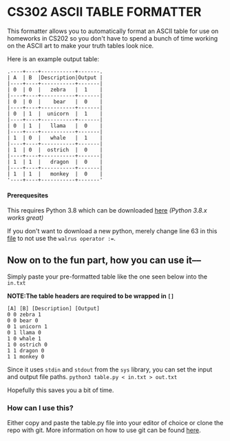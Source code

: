 # CS302 ASCII TABLE FORMATTER
This formatter allows you to automatically format an ASCII table for use on homeworks in CS202 so you don't have to spend a bunch of time working
on the ASCII art to make your truth tables look nice.

Here is an example output table:
```
.----+----+-----------+-------.
| A  | B  |Description|Output |
|----+----+-----------+-------|
| 0  | 0  |   zebra   |  1    |
|----+----+-----------+-------|
| 0  | 0  |    bear   |  0    |
|----+----+-----------+-------|
| 0  | 1  |  unicorn  |  1    |
|----+----+-----------+-------|
| 0  | 1  |   llama   |  0    |
|----+----+-----------+-------|
| 1  | 0  |   whale   |  1    |
|----+----+-----------+-------|
| 1  | 0  |  ostrich  |  0    |
|----+----+-----------+-------|
| 1  | 1  |   dragon  |  0    |
|----+----+-----------+-------|
| 1  | 1  |   monkey  |  0    |
'----+----+-----------+-------'
```

#### Prerequesites

This requires Python 3.8 which can be downloaded [here](https://www.python.org/downloads/) _(Python 3.8.x works great)_

If you don't want to download a new python, merely change line 63 in this [file](/table.py) to not use the `walrus operator :=`.

## Now on to the fun part, how you can use it––

Simply paste your pre-formatted table like the one seen below into the `in.txt`

**NOTE:The table headers are required to be wrapped in `[]`**

```
[A] [B] [Description] [Output]
0 0 zebra 1
0 0 bear 0
0 1 unicorn 1
0 1 llama 0
1 0 whale 1
1 0 ostrich 0
1 1 dragon 0
1 1 monkey 0
```

Since it uses `stdin` and `stdout` from the `sys` library, you can set the input and output file paths.
```python3 table.py < in.txt > out.txt```

Hopefully this saves you a bit of time.

### How can I use this?
Either copy and paste the table.py file into your editor of choice or clone the repo with git. More information on how to use git can be found [here](https://docs.github.com/en/github/creating-cloning-and-archiving-repositories/cloning-a-repository).


